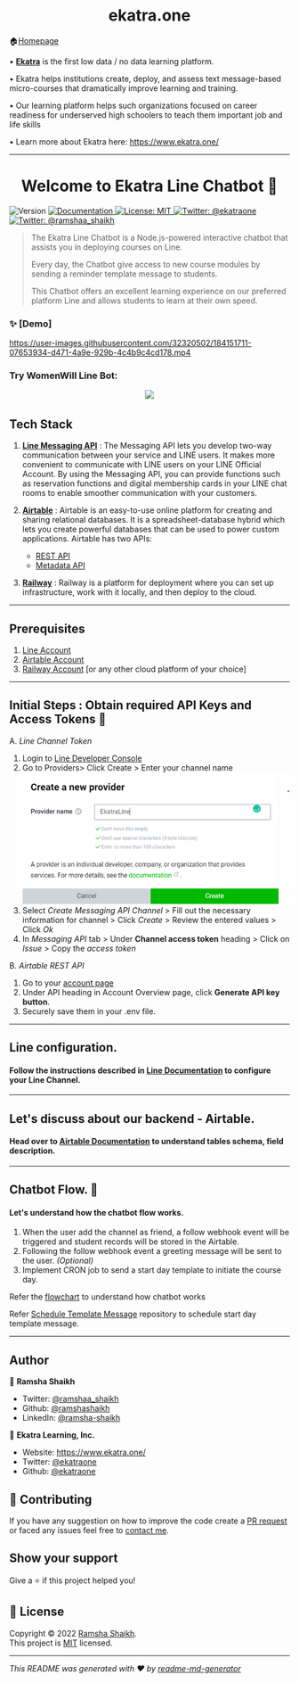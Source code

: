 <h1 align="center">ekatra.one</h1>

🏠[Homepage](https://github.com/vruksheco/ekatraone)


• [**Ekatra**](https://www.ekatra.one/) is the first low data / no data learning platform. 
>
• Ekatra helps institutions create, deploy, and assess text message-based micro-courses that dramatically improve learning and training. 
>
• Our learning platform helps such organizations focused on career readiness for underserved high schoolers to teach them important job and life skills

• Learn more about Ekatra here: https://www.ekatra.one/  

---

<h1 align="center">Welcome to Ekatra Line Chatbot 👋</h1>
<p>
  <img alt="Version" src="https://img.shields.io/badge/version-1.0.0-blue.svg?cacheSeconds=2592000" />
  <a href="https://github.com/ekatraone/Ekatra-Line-Chatbot/blob/main/README.md" target="_blank">
    <img alt="Documentation" src="https://img.shields.io/badge/documentation-yes-brightgreen.svg" />
  </a>
  <a href="https://github.com/ekatraone/Ekatra-Line-Chatbot/blob/main/LICENSE" target="_blank">
    <img alt="License: MIT" src="https://img.shields.io/badge/License-MIT-yellow.svg" />
  </a>
    </a>
    <a href="https://twitter.com/ekatraone" target="_blank">
    <img alt="Twitter: @ekatraone" src="https://img.shields.io/twitter/follow/ekatraone.svg?style=social" />
  </a>
  <a href="https://twitter.com/ramshaa_shaikh" target="_blank">
    <img alt="Twitter: @ramshaa_shaikh" src="https://img.shields.io/twitter/follow/ramshaa_shaikh.svg?style=social" />
  </a>
</p>

>
>
> The Ekatra Line Chatbot is a Node.js-powered interactive chatbot that assists you in deploying courses on Line.
>
> Every day, the Chatbot give access to new course modules by sending a reminder template message to students.
>
> This Chatbot offers an excellent learning experience on our preferred platform Line and allows students to learn at their own speed.

### ✨ [Demo]


https://user-images.githubusercontent.com/32320502/184151711-07653934-d471-4a9e-929b-4c4b9c4cd178.mp4

### **Try WomenWill Line Bot:**

<p align="center"><a href="https://lin.ee/cwdnjPm"><img src="https://user-images.githubusercontent.com/32320502/184133369-e3e9dc92-a4c0-4af5-96e9-672dc00e204a.png" height="100"></a>

## Tech Stack
1. [**Line Messaging API**](https://developers.line.biz/en/services/messaging-api/) : The Messaging API lets you develop two-way communication between your service and LINE users. It makes  more convenient to communicate with LINE users on your LINE Official Account. By using the Messaging API, you can provide functions such as reservation functions and digital membership cards in your LINE chat rooms to enable smoother communication with your customers.
  
2. [**Airtable**](https://support.airtable.com/hc/en-us) :  Airtable is an easy-to-use online platform for creating and sharing relational databases.
It is a spreadsheet-database hybrid which lets you create powerful databases that can be used to power custom applications.
Airtable has two APIs:
    * [REST API](https://support.airtable.com/hc/en-us/sections/360009623014-API)
    * [Metadata API](https://airtable.com/api/meta)
    

3. [**Railway**](https://railway.app/) : Railway is a platform for deployment where you can set up infrastructure, work with it locally, and then deploy to the cloud.
----
## Prerequisites
1. [Line Account](https://account.line.biz/signup)
2. [Airtable Account](https://airtable.com/signup)
3. [Railway Account](https://railway.app/) [or any other cloud platform of your choice]
---
## Initial Steps : Obtain required API Keys and Access Tokens  🔑
  A. *Line Channel Token* 
1. Login to [Line Developer Console](https://developers.line.biz/console/)
2. Go to Providers> Click Create > Enter your channel name
![Line SignUp](./docs/Output/Line%20Console.png)
3. Select *Create Messaging API Channel* > Fill out the necessary information for channel > Click *Create* > Review the entered values > Click *Ok*
4. In *Messaging API* tab > Under **Channel access token** heading > Click on *Issue* > Copy the *access token*


B. *Airtable REST API* 

1. Go to your [account page](https://airtable.com/account)
2. Under API heading in Account Overview page, click **Generate API key button**.
3. Securely save them in your .env file.
---
## Line configuration.

#### Follow the instructions described in [Line Documentation](./docs/Line.md) to configure your Line Channel.
---
## Let's discuss about our backend - Airtable.
#### Head over to [Airtable Documentation](./docs/Airtable.md) to understand tables schema, field description.
---

## Chatbot Flow. 🤖

#### Let's understand how the chatbot flow works.
1. When the user add the channel as friend, a follow webhook event will be triggered and student records will be stored in the Airtable.
2. Following the follow webhook event a greeting message will be sent to the user. *(Optional)*
3. Implement CRON job to send a start day template to initiate the course day. 

Refer the [flowchart](./docs/Output/Line.jpg) to understand how chatbot works

Refer [Schedule Template Message](https://github.com/ekatraone/schedule-template-messages) repository to schedule start day template message.

---

## Author

👤 **Ramsha Shaikh**

* Twitter: [@ramshaa_shaikh](https://twitter.com/ramshaa_shaikh)
* Github: [@ramshashaikh](https://github.com/ramshashaikh)
* LinkedIn: [@ramsha-shaikh](https://www.linkedin.com/in/ramsha-shaikh/)

🏢 **Ekatra Learning, Inc.**
* Website: https://www.ekatra.one/
* Twitter: [@ekatraone](https://twitter.com/ekatraone)
* Github: [@ekatraone](https://github.com/ekatraone)

## 🤝 Contributing

If you have any suggestion on how to improve the code create a [PR request](https://github.com/ekatraone/Ekatra-Line-Chatbot/pulls) or faced any issues feel free to [contact me](https://github.com/ekatraone/Ekatra-Line-Chatbot/issues).

## Show your support

Give a ⭐️ if this project helped you!

## 📝 License

Copyright © 2022 [Ramsha Shaikh](https://github.com/ramshashaikh).<br />
This project is [MIT](https://github.com/ekatraone/Ekatra-Line-Chatbot/blob/main/LICENSE) licensed.

***
_This README was generated with ❤️ by [readme-md-generator](https://github.com/kefranabg/readme-md-generator)_
